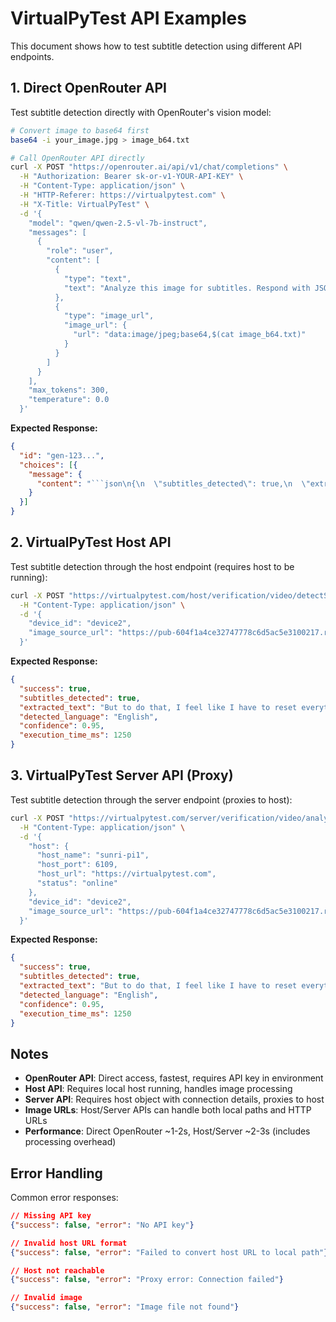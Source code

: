 # VirtualPyTest API Examples

This document shows how to test subtitle detection using different API endpoints.

## 1. Direct OpenRouter API

Test subtitle detection directly with OpenRouter's vision model:

```bash
# Convert image to base64 first
base64 -i your_image.jpg > image_b64.txt

# Call OpenRouter API directly
curl -X POST "https://openrouter.ai/api/v1/chat/completions" \
  -H "Authorization: Bearer sk-or-v1-YOUR-API-KEY" \
  -H "Content-Type: application/json" \
  -H "HTTP-Referer: https://virtualpytest.com" \
  -H "X-Title: VirtualPyTest" \
  -d '{
    "model": "qwen/qwen-2.5-vl-7b-instruct",
    "messages": [
      {
        "role": "user",
        "content": [
          {
            "type": "text",
            "text": "Analyze this image for subtitles. Respond with JSON: {\"subtitles_detected\": true/false, \"extracted_text\": \"text or empty\", \"detected_language\": \"language or unknown\", \"confidence\": 0.0-1.0}"
          },
          {
            "type": "image_url",
            "image_url": {
              "url": "data:image/jpeg;base64,$(cat image_b64.txt)"
            }
          }
        ]
      }
    ],
    "max_tokens": 300,
    "temperature": 0.0
  }'
```

**Expected Response:**
```json
{
  "id": "gen-123...",
  "choices": [{
    "message": {
      "content": "```json\n{\n  \"subtitles_detected\": true,\n  \"extracted_text\": \"But to do that, I feel like I have to reset everything, you know?\",\n  \"detected_language\": \"English\",\n  \"confidence\": 0.95\n}\n```"
    }
  }]
}
```

## 2. VirtualPyTest Host API

Test subtitle detection through the host endpoint (requires host to be running):

```bash
curl -X POST "https://virtualpytest.com/host/verification/video/detectSubtitlesAI" \
  -H "Content-Type: application/json" \
  -d '{
    "device_id": "device2",
    "image_source_url": "https://pub-604f1a4ce32747778c6d5ac5e3100217.r2.dev/script-reports/android_mobile/fullzap_20250821_20250821004238/capture_20250821004133.jpg"
  }'
```

**Expected Response:**
```json
{
  "success": true,
  "subtitles_detected": true,
  "extracted_text": "But to do that, I feel like I have to reset everything, you know?",
  "detected_language": "English",
  "confidence": 0.95,
  "execution_time_ms": 1250
}
```

## 3. VirtualPyTest Server API (Proxy)

Test subtitle detection through the server endpoint (proxies to host):

```bash
curl -X POST "https://virtualpytest.com/server/verification/video/analyzeSubtitles" \
  -H "Content-Type: application/json" \
  -d '{
    "host": {
      "host_name": "sunri-pi1",
      "host_port": 6109,
      "host_url": "https://virtualpytest.com",
      "status": "online"
    },
    "device_id": "device2",
    "image_source_url": "https://pub-604f1a4ce32747778c6d5ac5e3100217.r2.dev/script-reports/android_mobile/fullzap_20250821_20250821004238/capture_20250821004133.jpg"
  }'
```

**Expected Response:**
```json
{
  "success": true,
  "subtitles_detected": true,
  "extracted_text": "But to do that, I feel like I have to reset everything, you know?",
  "detected_language": "English",
  "confidence": 0.95,
  "execution_time_ms": 1250
}
```

## Notes

- **OpenRouter API**: Direct access, fastest, requires API key in environment
- **Host API**: Requires local host running, handles image processing
- **Server API**: Requires host object with connection details, proxies to host
- **Image URLs**: Host/Server APIs can handle both local paths and HTTP URLs
- **Performance**: Direct OpenRouter ~1-2s, Host/Server ~2-3s (includes processing overhead)

## Error Handling

Common error responses:

```json
// Missing API key
{"success": false, "error": "No API key"}

// Invalid host URL format  
{"success": false, "error": "Failed to convert host URL to local path"}

// Host not reachable
{"success": false, "error": "Proxy error: Connection failed"}

// Invalid image
{"success": false, "error": "Image file not found"}
```

